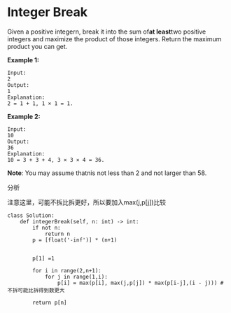 # Integer Break

Given a positive integern, break it into the sum of**at least**two positive integers and maximize the product of those integers. Return the maximum product you can get.

**Example 1:**

```text
Input: 
2
Output: 
1
Explanation: 
2 = 1 + 1, 1 × 1 = 1.
```

**Example 2:**

```text
Input: 
10
Output: 
36
Explanation: 
10 = 3 + 3 + 4, 3 × 3 × 4 = 36.
```

**Note**: You may assume thatnis not less than 2 and not larger than 58.

分析

注意这里，可能不拆比拆更好，所以要加入max\(j,p\[j\]\)比较

```text
class Solution:
    def integerBreak(self, n: int) -> int:
        if not n:
            return n
        p = [float('-inf')] * (n+1)


        p[1] =1

        for i in range(2,n+1):
            for j in range(1,i):
                p[i] = max(p[i], max(j,p[j]) * max(p[i-j],(i - j))) #不拆可能比拆得到数更大

        return p[n]
```

